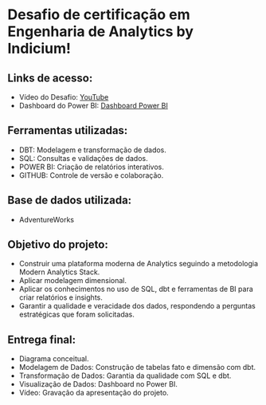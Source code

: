 # Desafio de certificação em Engenharia de Analytics by Indicium!

## Links de acesso:

- Vídeo do Desafio: [YouTube](https://youtu.be/gzqlrFzQoVI)
- Dashboard do Power BI: [Dashboard Power BI](https://app.powerbi.com/groups/me/reports/3bfd3726-d21f-4f85-b091-b6afc0fd8e97?ctid=4394d834-b267-4083-a9e2-5cf19b0267f4&pbi_source=linkShare)

## Ferramentas utilizadas:

- DBT: Modelagem e transformação de dados.
- SQL: Consultas e validações de dados.
- POWER BI: Criação de relatórios interativos.
- GITHUB: Controle de versão e colaboração.

## Base de dados utilizada:

- AdventureWorks

## Objetivo do projeto:

- Construir uma plataforma moderna de Analytics seguindo a metodologia Modern Analytics Stack.
- Aplicar modelagem dimensional.
- Aplicar os conhecimentos no uso de SQL, dbt e ferramentas de BI para criar relatórios e insights.
- Garantir a qualidade e veracidade dos dados, respondendo a perguntas estratégicas que foram solicitadas.

## Entrega final:

- Diagrama conceitual.
- Modelagem de Dados: Construção de tabelas fato e dimensão com dbt.
- Transformação de Dados: Garantia da qualidade com SQL e dbt.
- Visualização de Dados: Dashboard no Power BI.
- Vídeo: Gravação da apresentação do projeto.

